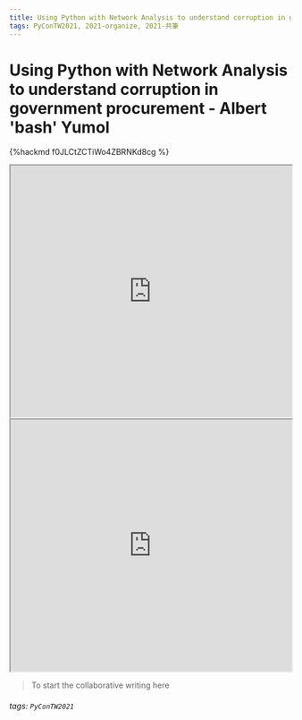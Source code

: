 ```yaml
---
title: Using Python with Network Analysis to understand corruption in government procurement - Albert 'bash' Yumol - sosorry
tags: PyConTW2021, 2021-organize, 2021-共筆
---
```


# Using Python with Network Analysis to understand corruption in government procurement - Albert 'bash' Yumol

{%hackmd f0JLCtZCTiWo4ZBRNKd8cg %}

<iframe src="https://app.sli.do/event/fg1ski2j" height=450 width=100%></iframe>

<iframe src="https://wall.sli.do/event/fg1ski2j?section=5d14c14a-2412-4499-a504-9b6eeeb496fe" height=450 width=100%></iframe>

> To start the collaborative writing here

###### tags: `PyConTW2021`